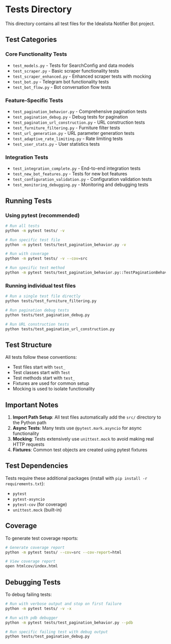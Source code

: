 # Tests Directory

This directory contains all test files for the Idealista Notifier Bot project.

## Test Categories

### Core Functionality Tests
- `test_models.py` - Tests for SearchConfig and data models
- `test_scraper.py` - Basic scraper functionality tests  
- `test_scraper_enhanced.py` - Enhanced scraper tests with mocking
- `test_bot.py` - Telegram bot functionality tests
- `test_bot_flow.py` - Bot conversation flow tests

### Feature-Specific Tests
- `test_pagination_behavior.py` - Comprehensive pagination tests
- `test_pagination_debug.py` - Debug tests for pagination
- `test_pagination_url_construction.py` - URL construction tests
- `test_furniture_filtering.py` - Furniture filter tests
- `test_url_generation.py` - URL parameter generation tests
- `test_adaptive_rate_limiting.py` - Rate limiting tests
- `test_user_stats.py` - User statistics tests

### Integration Tests
- `test_integration_complete.py` - End-to-end integration tests
- `test_new_bot_features.py` - Tests for new bot features
- `test_configuration_validation.py` - Configuration validation tests
- `test_monitoring_debugging.py` - Monitoring and debugging tests

## Running Tests

### Using pytest (recommended)
```bash
# Run all tests
python -m pytest tests/ -v

# Run specific test file
python -m pytest tests/test_pagination_behavior.py -v

# Run with coverage
python -m pytest tests/ -v --cov=src

# Run specific test method
python -m pytest tests/test_pagination_behavior.py::TestPaginationBehavior::test_pagination_scrapes_all_pages_with_force_all_pages -v
```

### Running individual test files
```bash
# Run a single test file directly
python tests/test_furniture_filtering.py

# Run pagination debug tests
python tests/test_pagination_debug.py

# Run URL construction tests
python tests/test_pagination_url_construction.py
```

## Test Structure

All tests follow these conventions:
- Test files start with `test_`
- Test classes start with `Test`
- Test methods start with `test_`
- Fixtures are used for common setup
- Mocking is used to isolate functionality

## Important Notes

1. **Import Path Setup**: All test files automatically add the `src/` directory to the Python path
2. **Async Tests**: Many tests use `@pytest.mark.asyncio` for async functionality
3. **Mocking**: Tests extensively use `unittest.mock` to avoid making real HTTP requests
4. **Fixtures**: Common test objects are created using pytest fixtures

## Test Dependencies

Tests require these additional packages (install with `pip install -r requirements.txt`):
- `pytest`
- `pytest-asyncio` 
- `pytest-cov` (for coverage)
- `unittest.mock` (built-in)

## Coverage

To generate test coverage reports:
```bash
# Generate coverage report
python -m pytest tests/ --cov=src --cov-report=html

# View coverage report
open htmlcov/index.html
```

## Debugging Tests

To debug failing tests:
```bash
# Run with verbose output and stop on first failure
python -m pytest tests/ -v -x

# Run with pdb debugger
python -m pytest tests/test_pagination_behavior.py --pdb

# Run specific failing test with debug output
python tests/test_pagination_debug.py
```